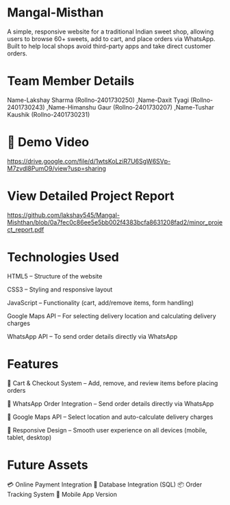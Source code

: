 # Mangal-Misthan
A simple, responsive website for a traditional Indian sweet shop, allowing users to browse 60+ sweets, add to cart, and place orders via WhatsApp. Built to help local shops avoid third-party apps and take direct customer orders.

# Team Member Details
Name-Lakshay Sharma (Rollno-2401730250)
,Name-Daxit Tyagi (Rollno-2401730243)
,Name-Himanshu Gaur (Rollno-2401730207)
,Name-Tushar Kaushik  (Rollno-2401730231)

# 🎥 Demo Video
https://drive.google.com/file/d/1wtsKoLziR7U6SgW6SVp-M7zvdl8PumO9/view?usp=sharing

# View Detailed Project Report
https://github.com/lakshay545/Mangal-Mishthan/blob/0a7fec0c86ee5e5bb002f4383bcfa8631208fad2/minor_project_report.pdf

# Technologies Used
HTML5 – Structure of the website

CSS3 – Styling and responsive layout

JavaScript – Functionality (cart, add/remove items, form handling)

Google Maps API – For selecting delivery location and calculating delivery charges

WhatsApp API – To send order details directly via WhatsApp

# Features 
🛒 Cart & Checkout System – Add, remove, and review items before placing orders

💬 WhatsApp Order Integration – Send order details directly via WhatsApp

📍 Google Maps API – Select location and auto-calculate delivery charges

📱 Responsive Design – Smooth user experience on all devices (mobile, tablet, desktop)

# Future Assets
💳 Online Payment Integration
🧾 Database Integration (SQL)
📦 Order Tracking System
📱 Mobile App Version
